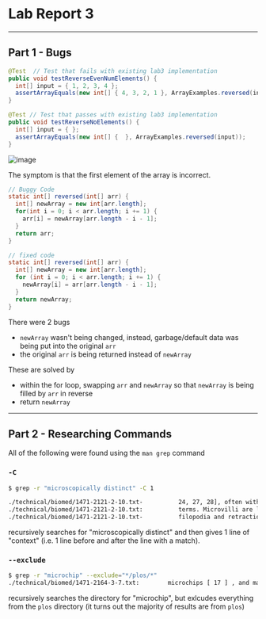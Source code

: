 # Lab Report 3

---

## Part 1 - Bugs

```java
@Test  // Test that fails with existing lab3 implementation
public void testReverseEvenNumElements() {
  int[] input = { 1, 2, 3, 4 };
  assertArrayEquals(new int[] { 4, 3, 2, 1 }, ArrayExamples.reversed(input));
}

@Test // Test that passes with existing lab3 implementation
public void testReverseNoElements() {
  int[] input = { };
  assertArrayEquals(new int[] {  }, ArrayExamples.reversed(input));
}
```

![image](https://github.com/AskewParity/cse15l-lab-reports/assets/147351354/9a855c6c-80fc-4e79-9f82-088123fedbda)

The symptom is that the first element of the array is incorrect.

```java
// Buggy Code
static int[] reversed(int[] arr) {
  int[] newArray = new int[arr.length];
  for(int i = 0; i < arr.length; i += 1) {
    arr[i] = newArray[arr.length - i - 1];
  }
  return arr;
}

// fixed code
static int[] reversed(int[] arr) {
  int[] newArray = new int[arr.length];
  for (int i = 0; i < arr.length; i += 1) {
    newArray[i] = arr[arr.length - i - 1];
  }
  return newArray;
}
```

There were 2 bugs 
- `newArray` wasn't being changed, instead, garbage/default data was being put into the original `arr`
- the original `arr` is being returned instead of `newArray`

These are solved by
- within the for loop, swapping `arr` and `newArray` so that `newArray` is being filled by `arr` in reverse 
- return `newArray`

---


## Part 2 - Researching Commands

All of the following were found using the `man grep` command
### `-C`

```bash
$ grep -r "microscopically distinct" -C 1

./technical/biomed/1471-2121-2-10.txt-          24, 27, 28], often without a clear definition of these
./technical/biomed/1471-2121-2-10.txt:          terms. Microvilli are light microscopically distinct from
./technical/biomed/1471-2121-2-10.txt-          filopodia and retraction fibers [ 29]. Filopodia or
```

recursively searches for "microscopically distinct" and then gives 1 line of "context" (i.e. 1 line before and after the line with a match).

### `--exclude`

```bash
$ grep -r "microchip" --exclude="*/plos/*" 
./technical/biomed/1471-2164-3-7.txt:        microchips [ 17 ] , and massive parallel signature
```
recursively searches the directory for "microchip", but exlcudes everything from the `plos` directory (it turns out the majority of results are from `plos`)

